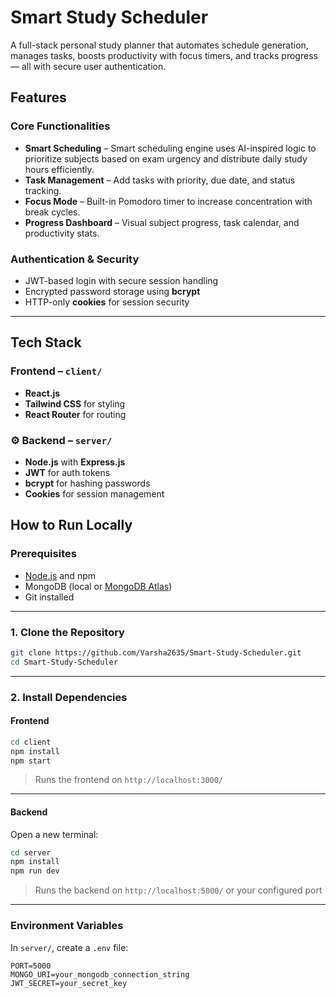 #  Smart Study Scheduler

A full-stack personal study planner that automates schedule generation, manages tasks, boosts productivity with focus timers, and tracks progress — all with secure user authentication.

##  Features

###  Core Functionalities

- **Smart Scheduling** – Smart scheduling engine uses AI-inspired logic to prioritize subjects based on exam urgency and distribute daily study hours efficiently.
- **Task Management** – Add tasks with priority, due date, and status tracking.
- **Focus Mode** – Built-in Pomodoro timer to increase concentration with break cycles.
- **Progress Dashboard** – Visual subject progress, task calendar, and productivity stats.

###  Authentication & Security

- JWT-based login with secure session handling  
- Encrypted password storage using **bcrypt**  
- HTTP-only **cookies** for session security

---

##  Tech Stack

### Frontend – `client/`

- **React.js**
- **Tailwind CSS** for styling
- **React Router** for routing

### ⚙️ Backend – `server/`

- **Node.js** with **Express.js**
- **JWT** for auth tokens
- **bcrypt** for hashing passwords
- **Cookies** for session management



## How to Run Locally

###  Prerequisites

* [Node.js](https://nodejs.org/) and npm
* MongoDB (local or [MongoDB Atlas](https://www.mongodb.com/cloud/atlas))
* Git installed

---

###  1. Clone the Repository

```bash
git clone https://github.com/Varsha2635/Smart-Study-Scheduler.git
cd Smart-Study-Scheduler
```

---

### 2. Install Dependencies

#### Frontend

```bash
cd client
npm install
npm start
```

> Runs the frontend on `http://localhost:3000/`

---

####  Backend

Open a new terminal:

```bash
cd server
npm install
npm run dev
```

> Runs the backend on `http://localhost:5000/` or your configured port

---

###  Environment Variables

In `server/`, create a `.env` file:

```env
PORT=5000
MONGO_URI=your_mongodb_connection_string
JWT_SECRET=your_secret_key
```




